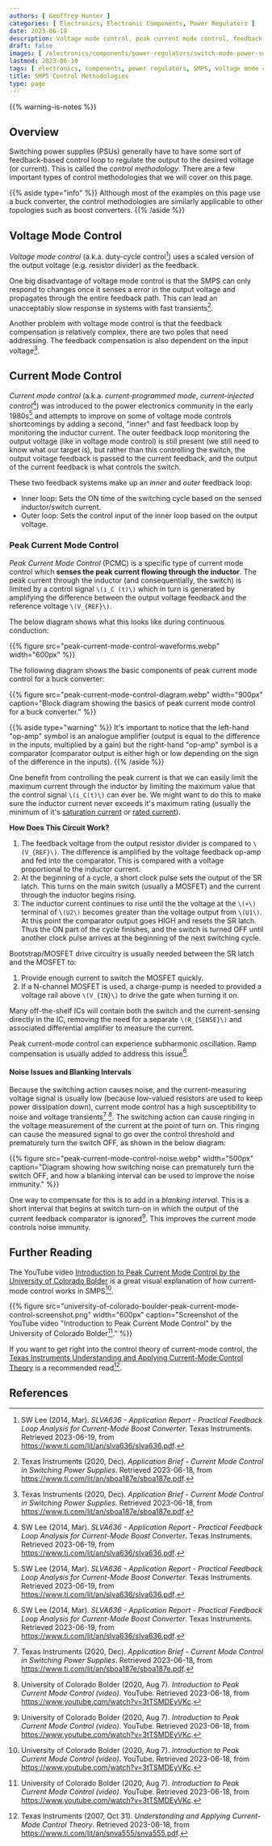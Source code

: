 ```yaml
---
authors: [ Geoffrey Hunter ]
categories: [ Electronics, Electronic Components, Power Regulators ]
date: 2023-06-18
description: Voltage mode control, peak current mode control, feedback circuits, compensation, schematics and more info on SMPS control methodologies.
draft: false
images: [ /electronics/components/power-regulators/switch-mode-power-supplies-smps/control-methodologies/peak-current-mode-control-diagram.webp ]
lastmod: 2023-06-19
tags: [ electronics, components, power regulators, SMPS, voltage mode control, current mode control, peak current mode control, buck converter, feedback, poles, zeroes ]
title: SMPS Control Methodologies
type: page
---
```


{{% warning-is-notes %}}

## Overview

Switching power supplies (PSUs) generally have to have some sort of feedback-based control loop to regulate the output to the desired voltage (or current). This is called the _control methodology_. There are a few important types of control methodologies that we will cover on this page.

{{% aside type="info" %}}
Although most of the examples on this page use a buck converter, the control methodologies are similarly applicable to other topologies such as boost converters.
{{% /aside %}}

## Voltage Mode Control

_Voltage mode control_ (a.k.a. duty-cycle control[^ti-slva636-feedback-loop-analysis-current-mode-boost-converter]) uses a scaled version of the output voltage (e.g. resistor divider) as the feedback.

One big disadvantage of voltage mode control is that the SMPS can only respond to changes once it senses a error in the output voltage and propagates through the entire feedback path. This can lead an unacceptably slow response in systems with fast transients[^ti-sboa187e-current-mode-control].

Another problem with voltage mode control is that the feedback compensation is relatively complex, there are two poles that need addressing. The feedback compensation is also dependent on the input voltage[^ti-sboa187e-current-mode-control].

## Current Mode Control

_Current mode control_ (a.k.a. _current-programmed mode_, _current-injected control_[^ti-slva636-feedback-loop-analysis-current-mode-boost-converter]) was introduced to the power electronics community in the early 1980s[^ti-slva636-feedback-loop-analysis-current-mode-boost-converter] and attempts to improve on some of voltage mode controls shortcomings by adding a second, "inner" and fast feedback loop by monitoring the inductor current. The outer feedback loop monitoring the output voltage (like in voltage mode control) is still present (we still need to know what our target is), but rather than this controlling the switch, the output voltage feedback is passed to the current feedback, and the output of the current feedback is what controls the switch.

These two feedback systems make up an _inner_ and _outer_ feedback loop:

* Inner loop: Sets the ON time of the switching cycle based on the sensed inductor/switch current.
* Outer loop: Sets the control input of the inner loop based on the output voltage.

### Peak Current Mode Control

_Peak Current Mode Control_ (PCMC) is a specific type of current mode control which **senses the peak current flowing through the inductor**. The peak current through the inductor (and consequentially, the switch) is limited by a control signal `\(i_C (t)\)` which in turn is generated by amplifying the difference between the output voltage feedback and the reference voltage `\(V_{REF}\)`.

The below diagram shows what this looks like during continuous conduction:

{{% figure src="peak-current-mode-control-waveforms.webp" width="600px" %}}

The following diagram shows the basic components of peak current mode control for a buck converter:

{{% figure src="peak-current-mode-control-diagram.webp" width="900px" caption="Block diagram showing the basics of peak current mode control for a buck converter." %}}

{{% aside type="warning" %}}
It's important to notice that the left-hand "op-amp" symbol is an analogue amplifier (output is equal to the difference in the inputs, multiplied by a gain) but the right-hand "op-amp" symbol is a comparator (comparator output is either high or low depending on the sign of the difference in the inputs).
{{% /aside %}}

One benefit from controlling the peak current is that we can easily limit the maximum current through the inductor by limiting the maximum value that the control signal `\(i_C(t)\)` can ever be. We might want to do this to make sure the inductor current never exceeds it's maximum rating (usually the minimum of it's [saturation current](/electronics/components/inductors/#saturation-current) or [rated current](/electronics/components/inductors/#rated-current)).

**How Does This Circuit Work?**

1. The feedback voltage from the output resistor divider is compared to `\(V_{REF}\)`. The difference is amplified by the voltage feedback op-amp and fed into the comparator. This is compared with a voltage proportional to the inductor current.
1. At the beginning of a cycle, a short clock pulse sets the output of the SR latch. This turns on the main switch (usually a MOSFET) and the current through the inductor begins rising.
1. The inductor current continues to rise until the the voltage at the `\(+\)` terminal of `\(U2\)` becomes greater than the voltage output from `\(U1\)`. At this point the comparator output goes HIGH and resets the SR latch. Thus the ON part of the cycle finishes, and the switch is turned OFF until another clock pulse arrives at the beginning of the next switching cycle.

Bootstrap/MOSFET drive circuitry is usually needed between the SR latch and the MOSFET to:

1. Provide enough current to switch the MOSFET quickly.
1. If a N-channel MOSFET is used, a charge-pump is needed to provided a voltage rail above `\(V_{IN}\)` to drive the gate when turning it on.

Many off-the-shelf ICs will contain both the switch and the current-sensing directly in the IC, removing the need for a separate `\(R_{SENSE}\)` and associated differential amplifier to measure the current.

Peak current-mode control can experience subharmonic oscillation. Ramp compensation is usually added to address this issue[^ti-slva636-feedback-loop-analysis-current-mode-boost-converter].

#### Noise Issues and Blanking Intervals

Because the switching action causes noise, and the current-measuring voltage signal is usually low (because low-valued resistors are used to keep power dissipation down), current mode control has a high susceptibility to noise and voltage transients[^ti-sboa187e-current-mode-control] [^university-of-colorado-bolder-intro-to-peak-current-mode-control]. The switching action can cause ringing in the voltage measurement of the current at the point of turn on. This ringing can cause the measured signal to go over the control threshold and prematurely turn the switch OFF, as shown in the below diagram:

{{% figure src="peak-current-mode-control-noise.webp" width="500px" caption="Diagram showing how switching noise can prematurely turn the switch OFF, and how a blanking interval can be used to improve the noise immunity." %}}

One way to compensate for this is to add in a _blanking interval_. This is a short interval that begins at switch turn-on in which the output of the current feedback comparator is ignored[^university-of-colorado-bolder-intro-to-peak-current-mode-control]. This improves the current mode controls noise immunity.

## Further Reading

The YouTube video [Introduction to Peak Current Mode Control by the University of Colorado Bolder](https://www.youtube.com/watch?v=3tTSMDEyVKc) is a great visual explanation of how current-mode control works in SMPS[^university-of-colorado-bolder-intro-to-peak-current-mode-control].

{{% figure src="university-of-colorado-boulder-peak-current-mode-control-screenshot.png" width="600px" caption="Screenshot of the YouTube video \"Introduction to Peak Current Mode Control\" by the University of Colorado Bolder[^university-of-colorado-bolder-intro-to-peak-current-mode-control]." %}}

If you want to get right into the control theory of current-mode control, the [Texas Instruments Understanding and Applying Current-Mode Control Theory](https://www.ti.com/lit/an/snva555/snva555.pdf) is a recommended read[^ti-snva555-current-mode-control-theory].

## References

[^ti-sboa187e-current-mode-control]: Texas Instruments (2020, Dec). _Application Brief - Current Mode Control in Switching Power Supplies_. Retrieved 2023-06-18, from https://www.ti.com/lit/an/sboa187e/sboa187e.pdf.
[^university-of-colorado-bolder-intro-to-peak-current-mode-control]: University of Colorado Bolder (2020, Aug 7). _Introduction to Peak Current Mode Control (video)_. YouTube. Retrieved 2023-06-18, from https://www.youtube.com/watch?v=3tTSMDEyVKc.
[^ti-snva555-current-mode-control-theory]: Texas Instruments (2007, Oct 31). _Understanding and Applying Current-Mode Control Theory_. Retrieved 2023-06-18, from https://www.ti.com/lit/an/snva555/snva555.pdf.
[^ti-slva636-feedback-loop-analysis-current-mode-boost-converter]: SW Lee (2014, Mar). _SLVA636 - Application Report - Practical Feedback Loop Analysis for Current-Mode Boost Converter_. Texas Instruments. Retrieved 2023-06-19, from https://www.ti.com/lit/an/slva636/slva636.pdf.
